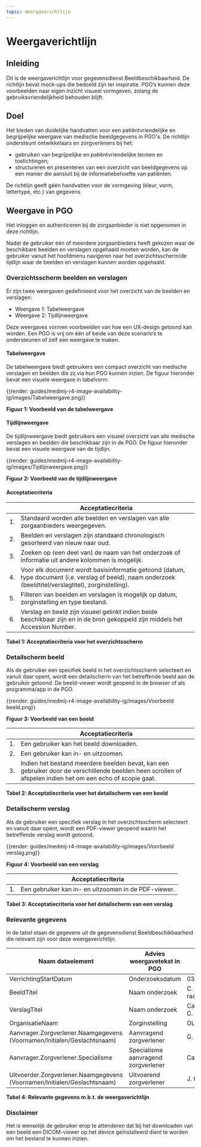 ```yaml
---
topic: Weergaverichtlijn
---
```


# Weergaverichtlijn

## Inleiding
Dit is de weergaverichtlijn voor gegevensdienst Beeldbeschikbaarheid. De richtlijn bevat mock-ups die bedoeld zijn ter inspiratie. PGO’s kunnen deze voorbeelden naar eigen inzicht visueel vormgeven, zolang de gebruiksvriendelijkheid behouden blijft.

## Doel
Het bieden van duidelijke handvatten voor een patiëntvriendelijke en begrijpelijke weergave van medische beeldgegevens in PGO's. De richtlijn ondersteunt ontwikkelaars en zorgverleners bij het:
- gebruiken van begrijpelijke en patiëntvriendelijke termen en toelichtingen;
- structureren en presenteren van een overzicht van beeldgegevens op een manier die aansluit bij de informatiebehoefte van patiënten.

De richtlijn geeft géén handvatten voor de vormgeving (kleur, vorm, lettertype, etc.) van gegevens.

## Weergave in PGO
Het inloggen en authenticeren bij de zorgaanbieder is niet opgenomen in deze richtlijn.

Nadat de gebruiker één of meerdere zorgaanbieders heeft gekozen waar de beschikbare beelden en verslagen opgehaald moeten worden, kan de gebruiker vanuit het hoofdmenu navigeren naar het overzichtsscherm/de tijdlijn waar de beelden en verslagen kunnen worden opgehaald.

### Overzichtsscherm beelden en verslagen
Er zijn twee weergaven gedefinieerd voor het overzicht van de beelden en verslagen:
- Weergave 1: Tabelweergave
- Weergave 2: Tijdlijnweergave

Deze weergaves vormen voorbeelden van hoe een UX-design getoond kan worden. Een PGO is vrij om één of beide van deze scenario’s te ondersteunen of zelf een weergave te maken.

#### Tabelweergave
De tabelweergave biedt gebruikers een compact overzicht van medische verslagen en beelden die zij via hun PGO kunnen inzien. De figuur hieronder bevat een visuele weergave in tabelvorm.

{{render: guides/medmij-r4-image-availability-ig/images/Tabelweergave.png}}

**Figuur 1: Voorbeeld van de tabelweergave**

#### Tijdlijnweergave
De tijdlijnweergave biedt gebruikers een visueel overzicht van alle medische verslagen en beelden die beschikbaar zijn in de PGO. De figuur hieronder bevat een visuele weergave van de tijdlijn.

{{render: guides/medmij-r4-image-availability-ig/images/Tijdlijnweergave.png}}

**Figuur 2: Voorbeeld van de tijdlijnweergave**

#### Acceptatiecriteria
| | Acceptatiecriteria |
| --- | --- |
| 1. | Standaard worden alle beelden en verslagen van alle zorgaanbieders weergegeven. |
| 2. | Beelden en verslagen zijn standaard chronologisch gesorteerd van nieuw naar oud. |
| 3. | Zoeken op (een deel van) de naam van het onderzoek of informatie uit andere kolommen is mogelijk. |
| 4. | Voor elk document wordt basisinformatie getoond (datum, type document (i.e. verslag of beeld), naam onderzoek (beeldtitel/verslagtitel), zorginstelling). |
| 5. | Filteren van beelden en verslagen is mogelijk op datum, zorginstelling en type bestand. |
| 6. | Verslag en beeld zijn visueel gelinkt indien beide beschikbaar zijn en in de bron gekoppeld zijn middels het Accession Number. |

**Tabel 1: Acceptatiecriteria voor het overzichtsscherm**

### Detailscherm beeld
Als de gebruiker een specifiek beeld in het overzichtsscherm selecteert en vanuit daar opent, wordt een detailscherm van het betreffende beeld aan de gebruiker getoond. De beeld-viewer wordt geopend in de browser of als programma/app in de PGO.

{{render: guides/medmij-r4-image-availability-ig/images/Voorbeeld beeld.png}}

**Figuur 3: Voorbeeld van een beeld**

| | Acceptatiecriteria |
| --- | --- |
| 1. | Een gebruiker kan het beeld downloaden. |
| 2. | Een gebruiker kan in- en uitzoomen. |
| 3. | Indien het bestand meerdere beelden bevat, kan een gebruiker door de verschillende beelden heen scrollen of afspelen indien het om een echo of scopie gaat. |

**Tabel 2: Acceptatiecriteria voor het detailscherm van een beeld**

### Detailscherm verslag
Als de gebruiker een specifiek verslag in het overzichtsscherm selecteert en vanuit daar opent, wordt een PDF-viewer geopend waarin het betreffende verslag wordt getoond.

{{render: guides/medmij-r4-image-availability-ig/images/Voorbeeld verslag.png}}

**Figuur 4: Voorbeeld van een verslag**

| | Acceptatiecriteria |
| --- | --- |
| 1. | Een gebruiker kan in- en uitzoomen in de PDF-viewer. |

**Tabel 3: Acceptatiecriteria voor het detailscherm van een verslag**

### Relevante gegevens
In de tabel staan de gegevens uit de gegevensdienst Beeldbeschikbaarheid die relevant zijn voor deze weergaverichtlijn.

| Naam dataelement | Advies weergavetekst in PGO | Voorbeeld | Weergeven |
| --- | --- | --- | --- |
| VerrichtingStartDatum | Onderzoeksdatum | 03-01-2020 | Ja  |
| BeeldTitel | Naam onderzoek | C. van Wijk radiologiebeelden | Ja  |
| VerslagTitel | Naam onderzoek | Cardiologiebeelden C. van Wijk | Ja  |
| OrganisatieNaam | Zorginstelling | OLVG Oost | Ja  |
| Aanvrager.Zorgverlener.Naamgegevens (Voornamen/Initialen/Geslachtsnaam) | Aanvragend zorgverlener | G. de Visser | Ja, indien beschikbaar |
| Aanvrager.Zorgverlener.Specialisme | Specialisme aanvragend zorgverlener | Cardiologie | Ja, indien beschikbaar |
| Uitvoerder.Zorgverlener.Naamgegevens (Voornamen/Initialen/Geslachtsnaam) | Uitvoerend zorgverlener | J. ter Velde | Ja, indien beschikbaar |

**Tabel 4: Relevante gegevens m.b.t. de weergaverichtlijn**

### Disclaimer
Het is wenselijk de gebruiker erop te attenderen dat bij het downloaden van een beeld een DICOM-viewer op het device geïnstalleerd dient te worden om het bestand te kunnen inzien.